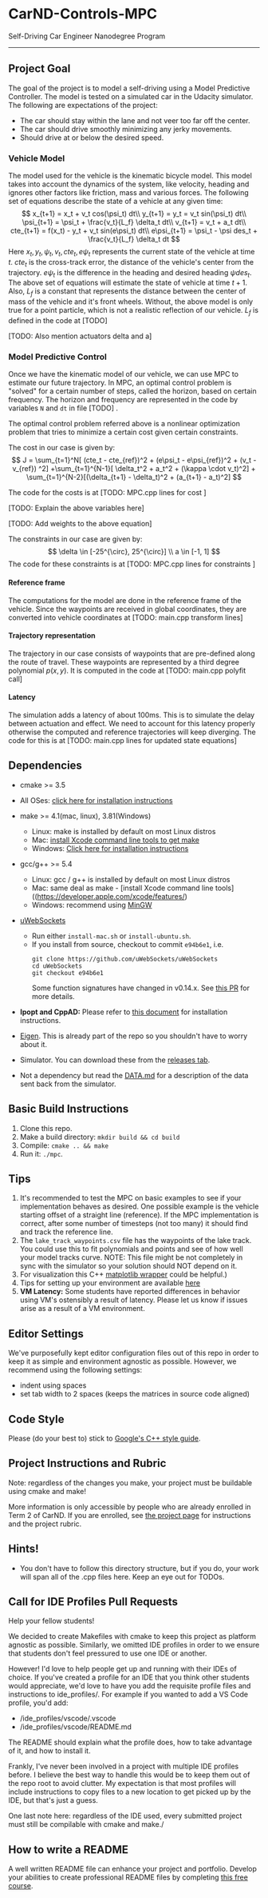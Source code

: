 # CarND-Controls-MPC
Self-Driving Car Engineer Nanodegree Program

---

## Project Goal

The goal of the project is to model a self-driving using a Model Predictive Controller. The model is tested on a simulated car in the Udacity simulator. The following are expectations of the project:

- The car should stay within the lane and not veer too far off the center.
- The car should drive smoothly minimizing any jerky movements.
- Should drive at or below the desired speed.

### Vehicle Model

The model used for the vehicle is the kinematic bicycle model. This model takes into account the dynamics of the system, like velocity, heading and ignores other factors like friction, mass and various forces. The following set of equations describe the state of a vehicle at any given time:
$$
x_{t+1} = x_t + v_t cos(\psi_t) dt\\
y_{t+1} = y_t = v_t sin(\psi_t) dt\\
\psi_{t+1} = \psi_t + \frac{v_t}{L_f} \delta_t dt\\
v_{t+1} = v_t + a_t dt\\
cte_{t+1} = f(x_t) - y_t + v_t sin(e\psi_t) dt\\
e\psi_{t+1} = \psi_t - \psi des_t + \frac{v_t}{L_f} \delta_t dt
$$
Here $x_t, y_t, \psi_t, v_t, cte_t, e\psi_t$ represents the current state of the vehicle at time $t$. $cte_t$ is the cross-track error, the distance of the vehicle's center from the trajectory. $e\psi_t$ is the difference in the heading and desired heading $\psi des_t$. The above set of equations will estimate the state of vehicle at time $t+1$.  Also, $L_f$ is a constant that represents the distance between the center of mass of the vehicle and it's front wheels. Without, the above model is only true for a point particle, which is not a realistic reflection of our vehicle. $L_f$ is defined in the code at [TODO]

[TODO: Also mention actuators delta and a]

### Model Predictive Control

Once we have the kinematic model of our vehicle, we can use MPC to estimate our future trajectory. In MPC, an optimal control problem is "solved" for a certain number of steps, called the horizon, based on certain frequency. The horizon and frequency are represented in the code by variables `N` and `dt` in file [TODO] . 

The optimal control problem referred above is a nonlinear optimization problem that tries to minimize a certain cost given certain constraints. 

The cost in our case is given by:
$$
J = \sum_{t=1}^N[ (cte_t - cte_{ref})^2 + (e\psi_t - e\psi_{ref})^2 +  (v_t - v_{ref}) ^2] +\sum_{t=1}^{N-1}[ \delta_t^2 + a_t^2 + (\kappa \cdot v_t)^2] + \sum_{t=1}^{N-2}[(\delta_{t+1} - \delta_t)^2 + (a_{t+1} - a_t)^2]
$$

The code for the costs is at [TODO: MPC.cpp lines for cost ]

[TODO: Explain the above variables here]

[TODO: Add weights to the above equation]

The constraints in our case are given by:
$$
\delta \in [-25^{\circ}, 25^{\circ}] \\
a \in [-1, 1]
$$
The code for these constraints is at [TODO: MPC.cpp lines for constraints ]

#### Reference frame

The computations for the model are done in the reference frame of the vehicle. Since the waypoints are received in global coordinates, they are converted into vehicle coordinates at [TODO: main.cpp transform lines]

#### Trajectory representation

The trajectory in our case consists of waypoints that are pre-defined along the route of travel. These waypoints are represented by a third degree polynomial $p(x,y)$. It is computed in the code at [TODO: main.cpp polyfit call]

#### Latency

The simulation adds a latency of about 100ms. This is to simulate the delay between actuation and effect. We need to account for this latency properly otherwise the computed and reference trajectories will keep diverging. The code for this is at [TODO: main.cpp lines for updated state equations]

## Dependencies

* cmake >= 3.5
 * All OSes: [click here for installation instructions](https://cmake.org/install/)
* make >= 4.1(mac, linux), 3.81(Windows)
  * Linux: make is installed by default on most Linux distros
  * Mac: [install Xcode command line tools to get make](https://developer.apple.com/xcode/features/)
  * Windows: [Click here for installation instructions](http://gnuwin32.sourceforge.net/packages/make.htm)
* gcc/g++ >= 5.4
  * Linux: gcc / g++ is installed by default on most Linux distros
  * Mac: same deal as make - [install Xcode command line tools]((https://developer.apple.com/xcode/features/)
  * Windows: recommend using [MinGW](http://www.mingw.org/)
* [uWebSockets](https://github.com/uWebSockets/uWebSockets)
  * Run either `install-mac.sh` or `install-ubuntu.sh`.
  * If you install from source, checkout to commit `e94b6e1`, i.e.
    ```
    git clone https://github.com/uWebSockets/uWebSockets
    cd uWebSockets
    git checkout e94b6e1
    ```
    Some function signatures have changed in v0.14.x. See [this PR](https://github.com/udacity/CarND-MPC-Project/pull/3) for more details.

* **Ipopt and CppAD:** Please refer to [this document](https://github.com/udacity/CarND-MPC-Project/blob/master/install_Ipopt_CppAD.md) for installation instructions.
* [Eigen](http://eigen.tuxfamily.org/index.php?title=Main_Page). This is already part of the repo so you shouldn't have to worry about it.
* Simulator. You can download these from the [releases tab](https://github.com/udacity/self-driving-car-sim/releases).
* Not a dependency but read the [DATA.md](./DATA.md) for a description of the data sent back from the simulator.


## Basic Build Instructions

1. Clone this repo.
2. Make a build directory: `mkdir build && cd build`
3. Compile: `cmake .. && make`
4. Run it: `./mpc`.

## Tips

1. It's recommended to test the MPC on basic examples to see if your implementation behaves as desired. One possible example
is the vehicle starting offset of a straight line (reference). If the MPC implementation is correct, after some number of timesteps
(not too many) it should find and track the reference line.
2. The `lake_track_waypoints.csv` file has the waypoints of the lake track. You could use this to fit polynomials and points and see of how well your model tracks curve. NOTE: This file might be not completely in sync with the simulator so your solution should NOT depend on it.
3. For visualization this C++ [matplotlib wrapper](https://github.com/lava/matplotlib-cpp) could be helpful.)
4.  Tips for setting up your environment are available [here](https://classroom.udacity.com/nanodegrees/nd013/parts/40f38239-66b6-46ec-ae68-03afd8a601c8/modules/0949fca6-b379-42af-a919-ee50aa304e6a/lessons/f758c44c-5e40-4e01-93b5-1a82aa4e044f/concepts/23d376c7-0195-4276-bdf0-e02f1f3c665d)
5. **VM Latency:** Some students have reported differences in behavior using VM's ostensibly a result of latency.  Please let us know if issues arise as a result of a VM environment.

## Editor Settings

We've purposefully kept editor configuration files out of this repo in order to
keep it as simple and environment agnostic as possible. However, we recommend
using the following settings:

* indent using spaces
* set tab width to 2 spaces (keeps the matrices in source code aligned)

## Code Style

Please (do your best to) stick to [Google's C++ style guide](https://google.github.io/styleguide/cppguide.html).

## Project Instructions and Rubric

Note: regardless of the changes you make, your project must be buildable using
cmake and make!

More information is only accessible by people who are already enrolled in Term 2
of CarND. If you are enrolled, see [the project page](https://classroom.udacity.com/nanodegrees/nd013/parts/40f38239-66b6-46ec-ae68-03afd8a601c8/modules/f1820894-8322-4bb3-81aa-b26b3c6dcbaf/lessons/b1ff3be0-c904-438e-aad3-2b5379f0e0c3/concepts/1a2255a0-e23c-44cf-8d41-39b8a3c8264a)
for instructions and the project rubric.

## Hints!

* You don't have to follow this directory structure, but if you do, your work
  will span all of the .cpp files here. Keep an eye out for TODOs.

## Call for IDE Profiles Pull Requests

Help your fellow students!

We decided to create Makefiles with cmake to keep this project as platform
agnostic as possible. Similarly, we omitted IDE profiles in order to we ensure
that students don't feel pressured to use one IDE or another.

However! I'd love to help people get up and running with their IDEs of choice.
If you've created a profile for an IDE that you think other students would
appreciate, we'd love to have you add the requisite profile files and
instructions to ide_profiles/. For example if you wanted to add a VS Code
profile, you'd add:

* /ide_profiles/vscode/.vscode
* /ide_profiles/vscode/README.md

The README should explain what the profile does, how to take advantage of it,
and how to install it.

Frankly, I've never been involved in a project with multiple IDE profiles
before. I believe the best way to handle this would be to keep them out of the
repo root to avoid clutter. My expectation is that most profiles will include
instructions to copy files to a new location to get picked up by the IDE, but
that's just a guess.

One last note here: regardless of the IDE used, every submitted project must
still be compilable with cmake and make./

## How to write a README
A well written README file can enhance your project and portfolio.  Develop your abilities to create professional README files by completing [this free course](https://www.udacity.com/course/writing-readmes--ud777).
